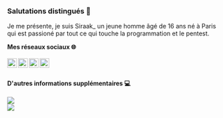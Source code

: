 ### Salutations distingués 👋


Je me présente, je suis Siraak_ un jeune homme âgé de 16 ans né à Paris qui est passioné par tout ce qui touche la programmation et le pentest.
<br/>

**Mes réseaux sociaux 🌐**
<br/><br/>
[<img align="left" alt="Twitter" width="22px" src="https://cdn.jsdelivr.net/npm/simple-icons@3.4.0/icons/twitter.svg"/>][twitter]
[<img align="left" alt="Instagram" width="22px" src="https://cdn.jsdelivr.net/npm/simple-icons@3.4.0/icons/instagram.svg"/>][instagram]
[<img align="left" alt="Snapchat" width="22px" src="https://cdn.jsdelivr.net/npm/simple-icons@3.4.0/icons/snapchat.svg"/>][snapchat]
[<img align="left" alt="Mail" width="22px" src="https://cdn.jsdelivr.net/npm/simple-icons@3.4.0/icons/gmail.svg"/>][email]


[twitter]: https://twitter.com/0xSiraak
[instagram]: https://instagram.com/ryuh_pv
[snapchat]: https://snapchat.com/add/elking_0w0
[email]: mailto:siraak@protonmail.com
<br/><br/>
**D'autres informations supplémentaires 💻**
<br/><br/>
<img align="center" src="https://github-readme-stats.vercel.app/api/?username=0xSiraak&theme=dark"/>
<br/>
<img align="center" src="https://github-readme-stats.vercel.app/api/top-langs/?username=0xSiraak&theme=dar"/>
